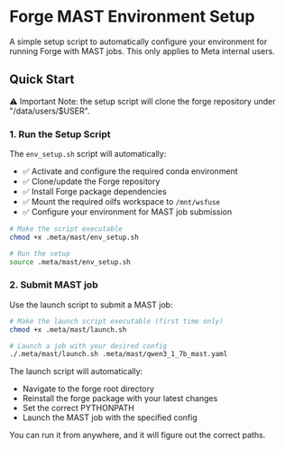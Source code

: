 # Forge MAST Environment Setup

A simple setup script to automatically configure your environment for running Forge with MAST jobs.
This only applies to Meta internal users.

## Quick Start

⚠️ Important Note: the setup script will clone the forge repository under "/data/users/$USER".

### 1. Run the Setup Script

The `env_setup.sh` script will automatically:
- ✅ Activate and configure the required conda environment
- ✅ Clone/update the Forge repository
- ✅ Install Forge package dependencies
- ✅ Mount the required oilfs workspace to `/mnt/wsfuse`
- ✅ Configure your environment for MAST job submission

```bash
# Make the script executable
chmod +x .meta/mast/env_setup.sh

# Run the setup
source .meta/mast/env_setup.sh

```

### 2. Submit MAST job

Use the launch script to submit a MAST job:

```bash
# Make the launch script executable (first time only)
chmod +x .meta/mast/launch.sh

# Launch a job with your desired config
./.meta/mast/launch.sh .meta/mast/qwen3_1_7b_mast.yaml
```

The launch script will automatically:
- Navigate to the forge root directory
- Reinstall the forge package with your latest changes
- Set the correct PYTHONPATH
- Launch the MAST job with the specified config

You can run it from anywhere, and it will figure out the correct paths.
